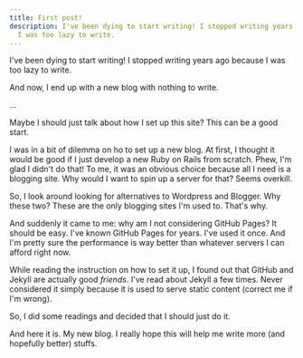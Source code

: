 ```yaml
---
title: First post!
description: I've been dying to start writing! I stopped writing years ago because
  I was too lazy to write.
---
```


I've been dying to start writing! I stopped writing years ago because I was too lazy to write.

And now, I end up with a new blog with nothing to write.

...

Maybe I should just talk about how I set up this site? This can be a good start.

I was in a bit of dilemma on ho to set up a new blog. At first, I thought it would be good if I just develop a new Ruby on Rails from scratch. Phew, I'm glad I didn't do that! To me, it was an obvious choice because all I need is a blogging site. Why would I want to spin up a server for that? Seems overkill.

So, I look around looking for alternatives to Wordpress and Blogger. Why these two? These are the only blogging sites I'm used to. That's why.

And suddenly it came to me: why am I not considering GitHub Pages? It should be easy. I've known GitHub Pages for years. I've used it once. And I'm pretty sure the performance is way better than whatever servers I can afford right now.

While reading the instruction on how to set it up, I found out that GitHub and Jekyll are actually good *friends*. I've read about Jekyll a few times. Never considered it simply because it is used to serve static content (correct me if I'm wrong).

So, I did some readings and decided that I should just do it.

And here it is. My new blog. I really hope this will help me write more (and hopefully better) stuffs.